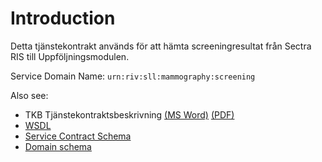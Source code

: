 # Introduction #

Detta tjänstekontrakt används för att hämta screeningresultat från Sectra RIS till Uppföljningsmodulen.

Service Domain Name: `urn:riv:sll:mammography:screening`

Also see:

  * TKB Tjänstekontraktsbeskrivning [(MS Word)](https://sll-rtjp-screening.googlecode.com/git/contracts/sll/mammography/screening/docs/Tjanstekontraktsbeskrivning-sll_mammography_screening.docx) [(PDF)](https://sll-rtjp-screening.googlecode.com/git/contracts/sll/mammography/screening/docs/Tjanstekontraktsbeskrivning-sll_mammography_screening.pdf)
  * [WSDL](https://sll-rtjp-screening.googlecode.com/git/contracts/sll/mammography/screening/schemas/interactions/GetExaminationResultInteraction/GetExaminationResultInteraction_1.0_RIVTABP21.wsdl)
  * [Service Contract Schema](https://sll-rtjp-screening.googlecode.com/git/contracts/sll/mammography/screening/schemas/interactions/GetExaminationResultInteraction/GetExaminationResultResponder_1.0.xsd)
  * [Domain schema](https://sll-rtjp-screening.googlecode.com/git/contracts/sll/mammography/screening/schemas/core_components/mammography_screening_1.0.xsd)